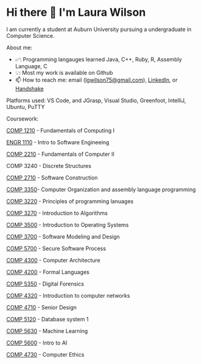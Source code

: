 # Hi there 👋 I'm Laura Wilson 

I am currently a student at Auburn University pursuing a undergraduate in Computer Science. 

About me:

- ✅: Programming langauges learned Java, C++, Ruby, R, Assembly Language, C
-  💡: Most my work is available on Github
- 📫 How to reach me: email (lgwilson75@gmail.com), [LinkedIn](https://www.linkedin.com/in/laura-wilson-806093232?lipi=urn%3Ali%3Apage%3Ad_flagship3_profile_view_base_contact_details%3Bt8GVzFcnSmGk%2BwY%2B9EF4Ug%3D%3D), or [Handshake](https://auburn.joinhandshake.com/stu/users/26064156)


Platforms used: VS Code, and JGrasp, Visual Studio, Greenfoot, IntelliJ, Ubuntu, PuTTY

Coursework: 

[COMP 1210](https://github.com/ProgrammerL900/COMP-1210) - Fundamentals of Computing I

[ENGR 1110](https://github.com/ProgrammerL900/ENGR-1100) - Intro to Software Engineeing

[COMP 2210](https://github.com/ProgrammerL900/COMP-2210) - Fundamentals of Computer II

COMP 3240 - Discrete Structures

[COMP 2710](https://github.com/ProgrammerL900/COMP-2710) - Software Construction

[COMP 3350](https://github.com/ProgrammerL900/COMP-3350)- Computer Organization and assembly language programming

[COMP 3220](https://github.com/ProgrammerL900/COMP-3220) - Principles of programming lanuages



[COMP 3270](https://github.com/ProgrammerL900/COMP-3270) - Introduction to Algorithms

[COMP 3500](https://github.com/ProgrammerL900/COMP-3500) - Introduction to Operating Systems

[COMP 3700](https://github.com/ProgrammerL900/COMP-3700) - Software Modeling and Design



[COMP 5700](https://github.com/ProgrammerL900/COMP-5700) - Secure Software Process

[COMP 4300](https://github.com/ProgrammerL900/COMP-4300) - Computer Architecture

[COMP 4200](https://github.com/ProgrammerL900/COMP-4200) - Formal Languages

[COMP 5350](https://github.com/ProgrammerL900/COMP-5350) - Digital Forensics



[COMP 4320](https://github.com/ProgrammerL900/COMP-4320) - Introduction to computer networks

[COMP 4710](https://github.com/ProgrammerL900/COMP-4710) - Senior Design

[COMP 5120](https://github.com/ProgrammerL900/COMP-5120) - Database system 1

[COMP 5630](https://github.com/ProgrammerL900/COMP-5630) - Machine Learning

[COMP 5600](https://github.com/ProgrammerL900/COMP-5600) - Intro to AI

[COMP 4730](https://github.com/ProgrammerL900/COMP-4730) - Computer Ethics



